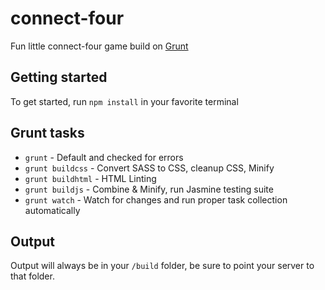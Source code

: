 connect-four
============
Fun little connect-four game build on [Grunt](http://gruntjs.com/getting-started)

Getting started
------------
To get started, run `npm install` in your favorite terminal

Grunt tasks
------------
- `grunt` - Default and checked for errors
- `grunt buildcss` - Convert SASS to CSS, cleanup CSS, Minify
- `grunt buildhtml` - HTML Linting
- `grunt buildjs` - Combine & Minify, run Jasmine testing suite
- `grunt watch` - Watch for changes and run proper task collection automatically
 

Output
-----------
Output will always be in your `/build` folder, be sure to point your server to that folder.
